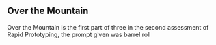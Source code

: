 Over the Mountain
-----------------
  
Over the Mountain is the first part of three in the second assessment of Rapid Prototyping, the prompt given was barrel roll